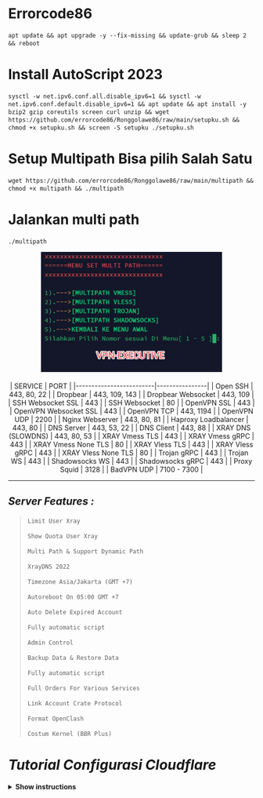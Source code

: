# Errorcode86
```
apt update && apt upgrade -y --fix-missing && update-grub && sleep 2 && reboot
```
# Install AutoScript 2023
```
sysctl -w net.ipv6.conf.all.disable_ipv6=1 && sysctl -w net.ipv6.conf.default.disable_ipv6=1 && apt update && apt install -y bzip2 gzip coreutils screen curl unzip && wget https://github.com/errorcode86/Ronggolawe86/raw/main/setupku.sh && chmod +x setupku.sh && screen -S setupku ./setupku.sh
```
# Setup Multipath Bisa pilih Salah Satu
```
wget https://github.com/errorcode86/Ronggolawe86/raw/main/multipath && chmod +x multipath && ./multipath
```

# Jalankan multi path
```
./multipath
```

<p align="center">
  <img src="https://github.com/Niacholasjohnathanturley/VPN-EXECUTIVE/raw/main/folder/IMG_20221231_071012.jpg" width="370px">
  <br><br>
|        SERVICE          |      PORT      |
|-------------------------|----------------|
| Open SSH                |  443, 80, 22   |
| Dropbear                |  443, 109, 143 |
| Dropbear Websocket      |  443, 109      |
| SSH Websocket SSL       |  443           |
| SSH Websocket           |  80            |
| OpenVPN SSL             |  443           |
| OpenVPN Websocket SSL   |  443           |
| OpenVPN TCP             |  443, 1194     |
| OpenVPN UDP             |  2200          |
| Nginx Webserver         |  443, 80, 81   |
| Haproxy Loadbalancer    |  443, 80       |
| DNS Server              |  443, 53, 22   |
| DNS Client              |  443, 88       |
| XRAY DNS (SLOWDNS)      |  443, 80, 53   |
| XRAY Vmess TLS          |  443           |
| XRAY Vmess gRPC         |  443           |
| XRAY Vmess None TLS     |  80            |
| XRAY Vless TLS          |  443           |
| XRAY Vless gRPC         |  443           |
| XRAY Vless None TLS     |  80            |
| Trojan gRPC             |  443           |
| Trojan WS               |  443           |
| Shadowsocks WS          |  443           |
| Shadowsocks gRPC        |  443           |
| Proxy Squid             |  3128          |
| BadVPN UDP              |  7100 - 7300   |

-----
## _Server Features :_ 
> `Limit User Xray`
>
> `Show Quota User Xray`
>
> `Multi Path & Support Dynamic Path`
>
> `XrayDNS 2022`
>
> `Timezone Asia/Jakarta (GMT +7)`
>
>  `Autoreboot On 05:00 GMT +7`
>
>  `Auto Delete Expired Account`
>
>  `Fully automatic script` 
>
>  `Admin Control`  
>
>  `Backup Data & Restore Data`
>
>  `Fully automatic script` 
>
>  `Full Orders For Various Services`  
>
>  `Link Account Crate Protocol`
>
>  `Format OpenClash` 
>
>  `Costum Kernel (BBR Plus)`

# *Tutorial Configurasi Cloudflare*


<details><summary><b>Show instructions</b></summary>

<h3 align="center">Then go to edge certificates here you have to turn off Always HTTPS</h3>
<p align="center">
<img src="-----
## _Server Features :_ 
> `Limit User Xray`
>
> `Show Quota User Xray`
>
> `Multi Path & Support Dynamic Path`
>
> `XrayDNS 2022`
>
> `Timezone Asia/Jakarta (GMT +7)`
>
>  `Autoreboot On 05:00 GMT +7`
>
>  `Auto Delete Expired Account`
>
>  `Fully automatic script` 
>
>  `Admin Control`  
>
>  `Backup Data & Restore Data`
>
>  `Fully automatic script` 
>
>  `Full Orders For Various Services`  
>
>  `Link Account Crate Protocol`
>
>  `Format OpenClash` 
>
>  `Costum Kernel (BBR Plus)`

# *Tutorial Configurasi Cloudflare*


-----
## _Server Features :_ 
> `Limit User Xray`
>
> `Show Quota User Xray`
>
> `Multi Path & Support Dynamic Path`
>
> `XrayDNS 2022`
>
> `Timezone Asia/Jakarta (GMT +7)`
>
>  `Autoreboot On 05:00 GMT +7`
>
>  `Auto Delete Expired Account`
>
>  `Fully automatic script` 
>
>  `Admin Control`  
>
>  `Backup Data & Restore Data`
>
>  `Fully automatic script` 
>
>  `Full Orders For Various Services`  
>
>  `Link Account Crate Protocol`
>
>  `Format OpenClash` 
>
>  `Costum Kernel (BBR Plus)`

# *Tutorial Configurasi Cloudflare*


<details><summary><b>Show instructions</b></summary>

<h3 align="center">Then go to edge certificates here you have to turn off Always HTTPS</h3>
<p align="center">
<img src="https://github.com/errorcode86/Ronggolawe86/raw/main/image/1.png">
   </p>
  <p align="center">
  <h3 align="center">Open the Network tab on your cloudflare and activate WebSocket and gRPC</h3>
  <img src="https://github.com/errorcode86/Ronggolawe86/raw/main/image/2.png">
   </p>
  <p align="center">
  <h3 align="center">Go to cloudflare, the configuration tab for TLS/SSL must select FULL</h3>
  <img src="https://github.com/errorcode86/Ronggolawe86/raw/main/image/3.png">
   </p>
</details>


-----

![github stats](https://github-readme-stats.vercel.app/api?username=errorcode86&show_icons=true&theme=synthwave)

### Hi there 👋
Here are some ideas to get you started:

- 🔭 I’m currently working on 
- 🌱 I’m currently learning Laravel and JS Based
- 👯 I’m looking to collaborate on errorcode
- 🤔 I’m looking for help with Teacher di Youtube
- 💬 Ask me about Serah Lah
- 📫 How to reach me: Facebook "Generasi Ronggolawe Tuban"
- ⚡ Fun fact: Entahlah men, gw gak punya fakta yang menyenangkan
- 💵 Donate : mau donate sini dana 085749892022 A/N MUIMAH
